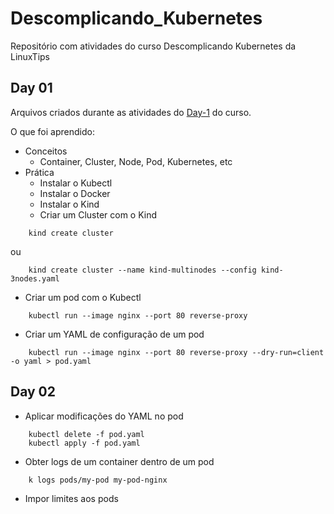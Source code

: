 # Descomplicando_Kubernetes
Repositório com atividades do curso Descomplicando Kubernetes da LinuxTips

## Day 01
Arquivos criados durante as atividades do [Day-1](https://github.com/badtuxx/CertifiedContainersExpert/tree/main/DescomplicandoKubernetes/day-1) do curso.

O que foi aprendido:
 - Conceitos
   - Container, Cluster, Node, Pod, Kubernetes, etc
 - Prática
   - Instalar o Kubectl
   - Instalar o Docker
   - Instalar o Kind
   - Criar um Cluster com o Kind

```
    kind create cluster
```
ou
```
    kind create cluster --name kind-multinodes --config kind-3nodes.yaml
```

   - Criar um pod com o Kubectl
```
    kubectl run --image nginx --port 80 reverse-proxy
```

   - Criar um YAML de configuração de um pod
```
    kubectl run --image nginx --port 80 reverse-proxy --dry-run=client -o yaml > pod.yaml
```


## Day 02

  - Aplicar modificações do YAML no pod

```
    kubectl delete -f pod.yaml
    kubectl apply -f pod.yaml
```

  - Obter logs de um container dentro de um pod
```
    k logs pods/my-pod my-pod-nginx
```

  - Impor limites aos pods
```
    
```